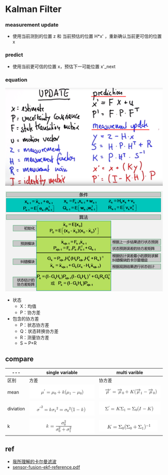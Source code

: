 # Kalman Filter







### measurement update
- 使用当前测到的位置 z 和 当前预估的位置 H*x' ，重新确认当前更可信的位置 x

### predict
- 使用当前更可信的位置 x，预估下一可能位置 x'_next

### equation

![](./img/equation.png)

<!-- ![](./img/cal_v3.png) -->
![](./img/cal.png)

- 状态
    - X：均值
    - P：协方差
- 包含的协方差
    - P：状态协方差
    - Q：状态转换协方差
    - R：测量协方差
    - S ~ P+R


## compare
--- | single variable | multi varible
--- | --- | --- 
区别 | 方差 | 协方差
mean | ![](./img/mu_single.png) | ![](./img/mu_multi.png)
diviation | ![](./img/diviation_single.png) | ![](./img/diviation_multi.png)
k | ![](./img/k_single.png) | ![](./img/k_multi.png) 

## ref
- [我所理解的卡尔曼滤波](https://www.jianshu.com/p/d3b1c3d307e0)
- [sensor-fusion-ekf-reference.pdf](https://s3.amazonaws.com/video.udacity-data.com/topher/2017/February/58b461d5_sensor-fusion-ekf-reference/sensor-fusion-ekf-reference.pdf)